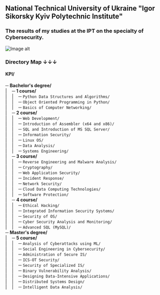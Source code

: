 ## National Technical University of Ukraine "Igor Sikorsky Kyiv Polytechnic Institute"
### The results of my studies at the IPT on the specialty of Cybersecurity.
![Image alt](https://user-images.githubusercontent.com/86345471/221379942-51f24819-1f76-4289-8dee-06ea69f730f6.png)

### Directory Map ↓↓↓
#### KPI/<br>
─ **Bachelor's degree/** <br>
|&nbsp;&nbsp;&nbsp;&nbsp;─ **1 course/** <br>
|&nbsp;&nbsp;&nbsp;&nbsp;|&nbsp;&nbsp;&nbsp;&nbsp;─ `Python Data Structures and Algorithms/` <br>
|&nbsp;&nbsp;&nbsp;&nbsp;|&nbsp;&nbsp;&nbsp;&nbsp;─ `Object Oriented Programming in Python/` <br>
|&nbsp;&nbsp;&nbsp;&nbsp;|&nbsp;&nbsp;&nbsp;&nbsp;─ `Basics of Computer Networking/` <br>
|&nbsp;&nbsp;&nbsp;&nbsp;─ **2 course/** <br>
|&nbsp;&nbsp;&nbsp;&nbsp;|&nbsp;&nbsp;&nbsp;&nbsp;─ `Web Development/` <br>
|&nbsp;&nbsp;&nbsp;&nbsp;|&nbsp;&nbsp;&nbsp;&nbsp;─ `Introduction of Assembler (x64 and x86)/` <br>
|&nbsp;&nbsp;&nbsp;&nbsp;|&nbsp;&nbsp;&nbsp;&nbsp;─ `SQL and Introduction of MS SQL Server/` <br>
|&nbsp;&nbsp;&nbsp;&nbsp;|&nbsp;&nbsp;&nbsp;&nbsp;─ `Information Security/` <br>
|&nbsp;&nbsp;&nbsp;&nbsp;|&nbsp;&nbsp;&nbsp;&nbsp;─ `Linux OS/` <br>
|&nbsp;&nbsp;&nbsp;&nbsp;|&nbsp;&nbsp;&nbsp;&nbsp;─ `Data Analysis/` <br>
|&nbsp;&nbsp;&nbsp;&nbsp;|&nbsp;&nbsp;&nbsp;&nbsp;─ `Systems Engineering/` <br>
|&nbsp;&nbsp;&nbsp;&nbsp;─ **3 course/** <br>
|&nbsp;&nbsp;&nbsp;&nbsp;|&nbsp;&nbsp;&nbsp;&nbsp;─ `Reverse Engineering and Malware Analysis/` <br>
|&nbsp;&nbsp;&nbsp;&nbsp;|&nbsp;&nbsp;&nbsp;&nbsp;─ `Cryptography/` <br>
|&nbsp;&nbsp;&nbsp;&nbsp;|&nbsp;&nbsp;&nbsp;&nbsp;─ `Web Application Security/` <br>
|&nbsp;&nbsp;&nbsp;&nbsp;|&nbsp;&nbsp;&nbsp;&nbsp;─ `Incident Response/` <br>
|&nbsp;&nbsp;&nbsp;&nbsp;|&nbsp;&nbsp;&nbsp;&nbsp;─ `Network Security/` <br>
|&nbsp;&nbsp;&nbsp;&nbsp;|&nbsp;&nbsp;&nbsp;&nbsp;─ `Cloud Data Сomputing Technologies/` <br>
|&nbsp;&nbsp;&nbsp;&nbsp;|&nbsp;&nbsp;&nbsp;&nbsp;─ `Software Protection/` <br>
|&nbsp;&nbsp;&nbsp;&nbsp;─ **4 course/** <br>
|&nbsp;&nbsp;&nbsp;&nbsp;|&nbsp;&nbsp;&nbsp;&nbsp;─ `Ethical Hacking/` <br>
|&nbsp;&nbsp;&nbsp;&nbsp;|&nbsp;&nbsp;&nbsp;&nbsp;─ `Integrated Information Security Systems/` <br>
|&nbsp;&nbsp;&nbsp;&nbsp;|&nbsp;&nbsp;&nbsp;&nbsp;─ `Security of OS/` <br>
|&nbsp;&nbsp;&nbsp;&nbsp;|&nbsp;&nbsp;&nbsp;&nbsp;─ `Cyber Security Analysis and Monitoring/` <br>
|&nbsp;&nbsp;&nbsp;&nbsp;|&nbsp;&nbsp;&nbsp;&nbsp;─ `Advanced SQL (MySQL)/` <br>
─ **Master's degree/** <br>
|&nbsp;&nbsp;&nbsp;&nbsp;─ **5 course/** <br>
|&nbsp;&nbsp;&nbsp;&nbsp;|&nbsp;&nbsp;&nbsp;&nbsp;─ `Analysis of Cyberattacks using ML/` <br>
|&nbsp;&nbsp;&nbsp;&nbsp;|&nbsp;&nbsp;&nbsp;&nbsp;─ `Social Engineering in Cybersecurity/` <br>
|&nbsp;&nbsp;&nbsp;&nbsp;|&nbsp;&nbsp;&nbsp;&nbsp;─ `Administration of Secure IS/` <br>
|&nbsp;&nbsp;&nbsp;&nbsp;|&nbsp;&nbsp;&nbsp;&nbsp;─ `ICS-OT Security/` <br>
|&nbsp;&nbsp;&nbsp;&nbsp;|&nbsp;&nbsp;&nbsp;&nbsp;─ `Security of Specialized IS/` <br>
|&nbsp;&nbsp;&nbsp;&nbsp;|&nbsp;&nbsp;&nbsp;&nbsp;─ `Binary Vulnerability Analysis/` <br>
|&nbsp;&nbsp;&nbsp;&nbsp;|&nbsp;&nbsp;&nbsp;&nbsp;─ `Designing Data-Intensive Applications/` <br>
|&nbsp;&nbsp;&nbsp;&nbsp;|&nbsp;&nbsp;&nbsp;&nbsp;─ `Distributed Systems Design/` <br>
|&nbsp;&nbsp;&nbsp;&nbsp;|&nbsp;&nbsp;&nbsp;&nbsp;─ `Intelligent Data Analysis/` <br>
